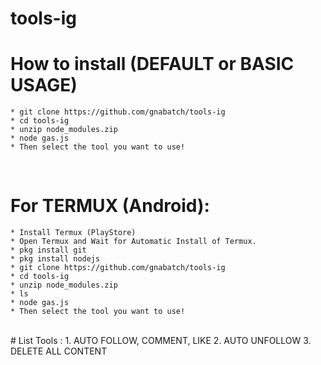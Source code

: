 # tools-ig

# How to install (DEFAULT or BASIC USAGE)
	* git clone https://github.com/gnabatch/tools-ig
	* cd tools-ig
	* unzip node_modules.zip
	* node gas.js
	* Then select the tool you want to use!
  
<br/>

# For TERMUX (Android):
	* Install Termux (PlayStore)
	* Open Termux and Wait for Automatic Install of Termux.
	* pkg install git
	* pkg install nodejs
	* git clone https://github.com/gnabatch/tools-ig
	* cd tools-ig
	* unzip node_modules.zip
	* ls
	* node gas.js
	* Then select the tool you want to use!
  
<br/>
 # List Tools :
1. AUTO FOLLOW, COMMENT, LIKE
2. AUTO UNFOLLOW
3. DELETE ALL CONTENT
